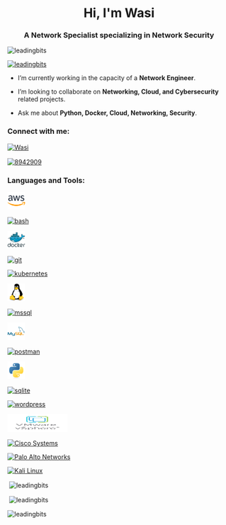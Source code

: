 <h1 align="center">Hi, I'm Wasi</h1>
<h3 align="center">A Network Specialist specializing in Network Security</h3>

<p align="left"> <img src="https://komarev.com/ghpvc/?username=leadingbits&label=Profile%20views&color=0e75b6&style=flat" alt="leadingbits" /> </p>

<p align="left"> <a href="https://github.com/ryo-ma/github-profile-trophy"><img src="https://github-profile-trophy.vercel.app/?username=leadingbits" alt="leadingbits" /></a> </p>

- I’m currently working in the capacity of a **Network Engineer**.

- I’m looking to collaborate on **Networking, Cloud, and Cybersecurity** related projects.

- Ask me about **Python, Docker, Cloud, Networking, Security**.


<h3 align="left">Connect with me:</h3>
<p align="left">
 
 <a href="https://linkedin.com/in/wasiibrahimi" target="blank"> <img align="center" src="https://www.logo.wine/a/logo/LinkedIn/LinkedIn-Icon-Logo.wine.svg" alt="Wasi" height="40" width="40" /></a> 
 
<a href="https://stackoverflow.com/users/8942909" target="blank"><img align="center" src="https://raw.githubusercontent.com/rahuldkjain/github-profile-readme-generator/master/src/images/icons/Social/stack-overflow.svg" alt="8942909" height="30" width="40" /></a>
 
</p>

<h3 align="left">Languages and Tools:</h3>
<p align="left"> 

<a href="https://aws.amazon.com" target="_blank" rel="noreferrer"> <img src="https://raw.githubusercontent.com/devicons/devicon/master/icons/amazonwebservices/amazonwebservices-original-wordmark.svg" alt="aws" width="40" height="40"/> </a> 

<a href="https://www.gnu.org/software/bash/" target="_blank" rel="noreferrer"> <img src="https://www.vectorlogo.zone/logos/gnu_bash/gnu_bash-icon.svg" alt="bash" width="40" height="40"/> </a> 

<a href="https://www.docker.com/" target="_blank" rel="noreferrer"> <img src="https://raw.githubusercontent.com/devicons/devicon/master/icons/docker/docker-original-wordmark.svg" alt="docker" width="40" height="40"/> </a> 

<a href="https://git-scm.com/" target="_blank" rel="noreferrer"> <img src="https://www.vectorlogo.zone/logos/git-scm/git-scm-icon.svg" alt="git" width="40" height="40"/> </a> 
 
<a href="https://kubernetes.io" target="_blank" rel="noreferrer"> <img src="https://www.vectorlogo.zone/logos/kubernetes/kubernetes-icon.svg" alt="kubernetes" width="40" height="40"/> </a> 

<a href="https://www.linux.org/" target="_blank" rel="noreferrer"> <img src="https://raw.githubusercontent.com/devicons/devicon/master/icons/linux/linux-original.svg" alt="linux" width="40" height="40"/> </a> 

<a href="https://www.microsoft.com/en-us/sql-server" target="_blank" rel="noreferrer"> <img src="https://www.svgrepo.com/show/303229/microsoft-sql-server-logo.svg" alt="mssql" width="40" height="40"/> </a> 

<a href="https://www.mysql.com/" target="_blank" rel="noreferrer"> <img src="https://raw.githubusercontent.com/devicons/devicon/master/icons/mysql/mysql-original-wordmark.svg" alt="mysql" width="40" height="40"/> </a> 

<a href="https://postman.com" target="_blank" rel="noreferrer"> <img src="https://www.vectorlogo.zone/logos/getpostman/getpostman-icon.svg" alt="postman" width="40" height="40"/> </a> 

<a href="https://www.python.org" target="_blank" rel="noreferrer"> <img src="https://raw.githubusercontent.com/devicons/devicon/master/icons/python/python-original.svg" alt="python" width="40" height="40"/> </a> 

<a href="https://www.sqlite.org/" target="_blank" rel="noreferrer"> <img src="https://www.vectorlogo.zone/logos/sqlite/sqlite-icon.svg" alt="sqlite" width="40" height="40"/> </a> 

<a href="https://wordpress.com/" target="_blank" rel="noreferrer"> <img src="https://www.vectorlogo.zone/logos/wordpress/wordpress-icon.svg" alt="wordpress" width="40" height="40"/> </a> 
 
 <a href="https://www.vmware.com/products/vsphere.html" target="_blank" rel="noreferrer"> <img src="https://raw.githubusercontent.com/cncf/landscape/master/hosted_logos/vmware-vsphere.svg" alt="VMWarevSphere" width="135" height="40"/> </a> 
 
 <a href="https://www.cisco.com/" target="_blank" rel="noreferrer"> <img src="https://www.logo.wine/a/logo/Cisco_Systems/Cisco_Systems-Logo.wine.svg" alt="Cisco Systems" width="100" height="45"/> </a> 
 
 <a href="https://www.paloaltonetworks.com/" target="_blank" rel="noreferrer"> <img src="https://www.logo.wine/a/logo/Palo_Alto_Networks/Palo_Alto_Networks-Logo.wine.svg" alt="Palo Alto Networks" width="80" height="80"/> </a> 
 
 <a href="https://www.kali.org/" target="_blank" rel="noreferrer"> <img src="https://upload.vectorlogo.zone/logos/kali/images/99996646-d340-4b8f-b820-e25525048e9c.svg" alt="Kali Linux" width="60" height="60"/> </a> 

 
 </p>

<p>&nbsp;<img align="center" src="https://github-readme-stats.vercel.app/api/top-langs?username=leadingbits&show_icons=true&locale=en&layout=compact" alt="leadingbits" /></p>

<p>&nbsp;<img align="center" src="https://github-readme-stats.vercel.app/api?username=leadingbits&show_icons=true&locale=en" alt="leadingbits" /></p>

<p><img align="center" src="https://github-readme-streak-stats.herokuapp.com/?user=leadingbits&" alt="leadingbits" /></p>
